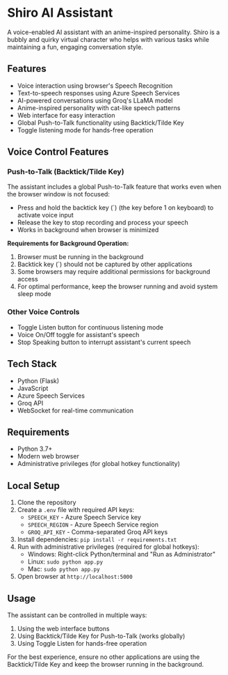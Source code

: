 # Shiro AI Assistant

A voice-enabled AI assistant with an anime-inspired personality. Shiro is a bubbly and quirky virtual character who helps with various tasks while maintaining a fun, engaging conversation style.

## Features

- Voice interaction using browser's Speech Recognition
- Text-to-speech responses using Azure Speech Services
- AI-powered conversations using Groq's LLaMA model
- Anime-inspired personality with cat-like speech patterns
- Web interface for easy interaction
- Global Push-to-Talk functionality using Backtick/Tilde Key
- Toggle listening mode for hands-free operation

## Voice Control Features

### Push-to-Talk (Backtick/Tilde Key)
The assistant includes a global Push-to-Talk feature that works even when the browser window is not focused:
- Press and hold the backtick key (`) (the key before 1 on keyboard) to activate voice input
- Release the key to stop recording and process your speech
- Works in background when browser is minimized

**Requirements for Background Operation:**
1. Browser must be running in the background
2. Backtick key (`) should not be captured by other applications
3. Some browsers may require additional permissions for background access
4. For optimal performance, keep the browser running and avoid system sleep mode

### Other Voice Controls
- Toggle Listen button for continuous listening mode
- Voice On/Off toggle for assistant's speech
- Stop Speaking button to interrupt assistant's current speech

## Tech Stack

- Python (Flask)
- JavaScript
- Azure Speech Services
- Groq API
- WebSocket for real-time communication

## Requirements
- Python 3.7+
- Modern web browser
- Administrative privileges (for global hotkey functionality)

## Local Setup

1. Clone the repository
2. Create a `.env` file with required API keys:
   - `SPEECH_KEY` - Azure Speech Service key
   - `SPEECH_REGION` - Azure Speech Service region
   - `GROQ_API_KEY` - Comma-separated Groq API keys
3. Install dependencies: `pip install -r requirements.txt`
4. Run with administrative privileges (required for global hotkeys):
   - Windows: Right-click Python/terminal and "Run as Administrator"
   - Linux: `sudo python app.py`
   - Mac: `sudo python app.py`
5. Open browser at `http://localhost:5000`

## Usage

The assistant can be controlled in multiple ways:
1. Using the web interface buttons
2. Using Backtick/Tilde Key for Push-to-Talk (works globally)
3. Using Toggle Listen for hands-free operation

For the best experience, ensure no other applications are using the Backtick/Tilde Key and keep the browser running in the background.
